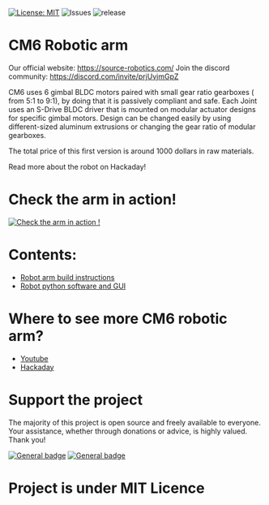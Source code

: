 
[![License: MIT](https://img.shields.io/badge/License-MIT-green.svg)](https://opensource.org/licenses/MIT) ![Issues](https://img.shields.io/github/issues/PCrnjak/CM6_COBOT_ROBOT) ![release](https://img.shields.io/github/v/release/PCrnjak/CM6_COBOT_ROBOT)
# CM6 Robotic arm

Our official website: https://source-robotics.com/
Join the discord community: https://discord.com/invite/prjUvjmGpZ

CM6 uses 6 gimbal BLDC motors paired with small gear ratio gearboxes ( from 5:1 to 9:1), by doing that it is passively compliant and safe. Each Joint uses an S-Drive BLDC driver that is mounted on modular actuator designs for specific gimbal motors. Design can be changed easily by using different-sized aluminum extrusions or changing the gear ratio of modular gearboxes.

The total price of this first version is around 1000 dollars in raw materials.


Read more about the robot on Hackaday!


# Check the arm in action!
[![Check the arm in action !](https://user-images.githubusercontent.com/30388414/125831651-ee87cd81-f69f-4bf7-a26f-48dccb63ba4c.jpg)](https://www.youtube.com/watch?v=Anlyy9rq5Yk)


# Contents:


- [Robot arm build instructions](https://github.com/PCrnjak/CM6_COBOT_ROBOT/blob/main/assembly_instructions_v1.pdf)
- [Robot python software and GUI](https://github.com/PCrnjak/CM6_control_software)

# Where to see more CM6 robotic arm?
- [Youtube](https://www.youtube.com/channel/UCp3sDRwVkbm7b2M-2qwf5aQ)
- [Hackaday](https://hackaday.io/project/180588-cm6-compliant-3d-printed-robotic-arm)


# Support the project

The majority of this project is open source and freely available to everyone. Your assistance, whether through donations or advice, is highly valued. Thank you!

 [![General badge](https://img.shields.io/badge/PayPal-00457C?style=for-the-badge&logo=paypal&logoColor=white)](https://paypal.me/PCrnjak?locale.x=en_US)
[![General badge](https://img.shields.io/badge/Patreon-F96854?style=for-the-badge&logo=patreon&logoColor=white)](https://www.patreon.com/PCrnjak)

# Project is under MIT Licence
